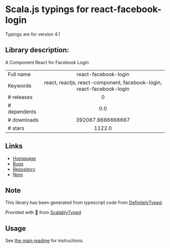 
# Scala.js typings for react-facebook-login

Typings are for version 4.1

## Library description:
A Component React for Facebook Login

|                    |                 |
| ------------------ | :-------------: |
| Full name          | react-facebook-login |
| Keywords           | react, reactjs, react-component, facebook-login, react-facebook-login |
| # releases         | 0 |
| # dependents       | 0.0 |
| # downloads        | 392087.6666666667 |
| # stars            | 1122.0 |

## Links
- [Homepage](https://github.com/keppelen/react-facebook-login)
- [Bugs](https://github.com/keppelen/react-facebook-login/issues)
- [Repository](https://github.com/keppelen/react-facebook-login)
- [Npm](https://www.npmjs.com/package/react-facebook-login)
    


## Note
This library has been generated from typescript code from [DefinitelyTyped](https://definitelytyped.org).

Provided with :purple_heart: from [ScalablyTyped](https://github.com/oyvindberg/ScalablyTyped)

## Usage
See [the main readme](../../readme.md) for instructions.


